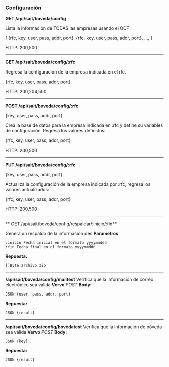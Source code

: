 ### Configuración

**GET /api/sait/boveda/config**

Lista la información de TODAS las empresas usando el OCF

[ {rfc, key, user, pass, addr, port},
  {rfc, key, user, pass, addr, port},
  ...,
]

HTTP: 200,500

----------
**GET /api/sait/boveda/config/:rfc**

Regresa la configuración de la empresa indicada en el rfc.

{rfc, key, user, pass, addr, port}

HTTP: 200,204,500


----------
**POST /api/sait/boveda/config/:rfc**

{key, user, pass, addr, port}

Crea la base de datos para la empresa indicada en :rfc  y define su variables de configuración. Regresa los valores definidos:

{rfc, key, user, pass, addr, port}

HTTP: 200,500

----------
**PUT /api/sait/boveda/config/:rfc**

{key, user, pass, addr, port}

Actualiza la configuración de la empresa indicada por :rfc, regresa los valores actualizados:

{rfc, key, user, pass, addr, port}

HTTP: 200,500

----------
** GET /api/sait/boveda/config/respaldar/:inicio/:fin**

Genera un respaldo de la información des
**Parametros**

    :inicio Fecha inicial en el formato yyyymmddd
    :fin Fecha final en el formato yyyymmddd


**Repuesta:**

    []Byte archivo zip

 ----------
**/api/sait/boveda/config/mailtest**
Verifica que la información de correo electrónico sea válida
**Vervo** *POST*
**Body:**

    JSON {user, pass, addr, port}

**Repuesta:**

    JSON {result}

 ----------
**/api/sait/boveda/config/bovedatest**
Verifica que la información de bóveda sea válida
**Vervo** *POST*
**Body:**

    JSON {key}

**Repuesta:**

    JSON {result}
